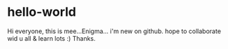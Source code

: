 # hello-world
 Hi everyone, this is mee...Enigma...
 i'm new on github.
 hope to collaborate wid u all & learn lots :) 
 Thanks.
